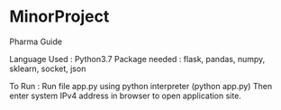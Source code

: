 # MinorProject
Pharma Guide

Language Used : Python3.7
Package needed : flask, pandas, numpy, sklearn, socket, json

To Run : Run file app.py using python interpreter (python app.py)
          Then enter system IPv4 address in browser to open application site.
